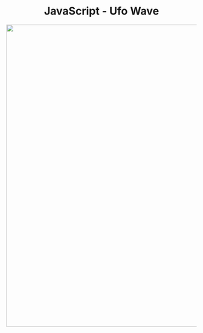 <h1 align="center">
   JavaScript - Ufo Wave
</h1>

<p align="center">
  <img src="https://github.com/ozkannbuyuk/js-exercises/assets/111967202/99dcaeb8-b578-4634-9041-cc3b65893663" width="800" />
</p>
